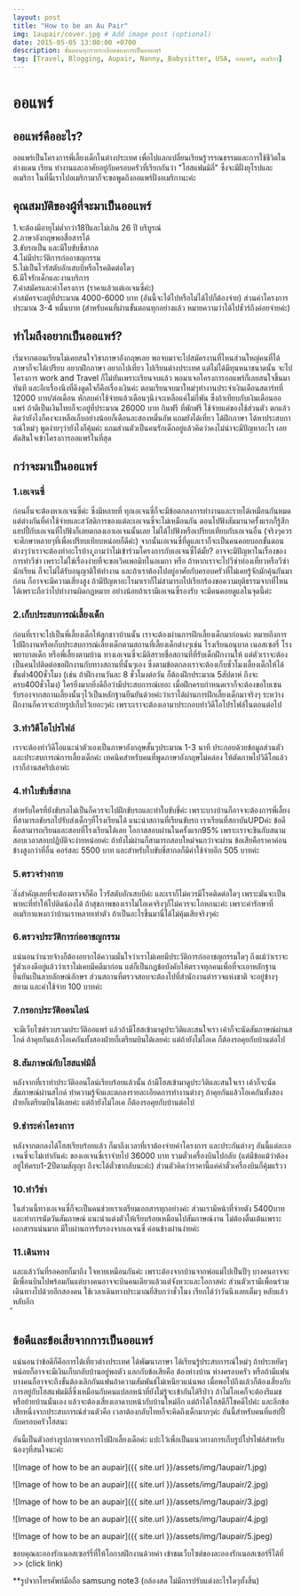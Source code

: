 ```yaml
---
layout: post
title: "How to be an Au Pair"
img: 1aupair/cover.jpg # Add image post (optional)
date: 2015-05-05 13:00:00 +0700
description: ขั้นตอนทุกรายระเอียดของการเป็นออแพร์
tag: [Travel, Blogging, Aupair, Nanny, ฺBabysitter, USA, ออแพร์, อเมริกา]
---
```


# ออแพร์
## ออแพร์คืออะไร?
ออแพร์เป็นโครงการพี่เลี้ยงเด็กในต่างประเทศ เพื่อไปแลกเปลี่ยนเรียนรู้วรรณธรรมและการใช้ชีวิตในต่างแดน เรียน ทำงานและอาศัยอยู่กับครอบครัวที่เรียกกันว่า "โฮสแฟมมิลี่" ซึ่งจะมีฝั่งยุโรปและอเมริกา ในที่นี้เราไปอเมริกามาก็จะขอพูดถึงออแพร์ฝั่งอเมริกานะค่ะ

## คุณสมบัติของผู้ที่จะมาเป็นออแพร์
1.จะต้องมีอายุไม่ต่ำกว่า18ปีและไม่เกิน 26 ปี บริบูรณ์  
2.ภาษาอังกฤษพอสื่อสารได้  
3.ขับรถเป็น และมีใบขับขี่สากล  
4.ไม่มีประวัติการก่ออาชญกรรม  
5.ไม่เป็นไวรัสตับอักเสบบีหรือโรคติดต่อใดๆ  
6.มีใจรักเด็กและงานบริการ  
7.ค่าสมัครและค่าโครงการ (ราคาแล้วแต่เอเจนซี่ค่ะ)      
ค่าสมัครจะอยู่ที่ประมาณ 4000-6000 บาท (อันนี้จะได้ไปหรือไม่ได้ไปก็ต้องจ่าย)
ส่วนค่าโครงการประมาณ 3-4 หมื่นบาท  (สำหรับคนที่ผ่านขั้นตอนทุกอย่างแล้ว หมายความว่าได้ไปชัวร์ถึงค่อยจ่ายค่ะ)

## ทำไมถึงอยากเป็นออแพร์?  
เริ่มจากตอนเรียนไม่เคยสนใจวิชาภาษาอังกฤษเลย พอจบมาจะไปสมัครงานที่ไหนส่วนใหญ่คนที่ได้ภาษาก็จะได้เปรียบ อยากฝึกภาษา อยากไปเที่ยว ไปเรียนต่างประเทศ แต่ไม่ได้มีทุนหนาขนาดนั้น จะไปโครงการ work and Travel ก็ไม่ทันเพราะเรียนจบแล้ว พอมาเจอโครงการออแพร์ก็เลยสนใจขึ้นมาทันที และอีกเรื่องนึงที่ดึงดูดใจก็คือเรื่องเงินค่ะ ตอนเรียนจบมาใหม่ๆทำงานประจำเงินเดือนสตาร์ทที่ 12000 บาท/ต่อเดือน หักลบค่าใช้จ่ายแล้วเดือนๆนึงจะเหลือแค่ไม่กี่พัน  ซึ่งถ้าเทียบกับเงินเดือนออแพร์ ถ้าตีเป็นเงินไทยก็จะอยู่ที่ประมาณ 26000 บาท กินฟรี ที่พักฟรี ใช้จ่ายแค่ของใช้ส่วนตัว ตกแล้วคิดว่ายังไงก็คงจะเหลือเก็บอย่างน้อยก็เดือนละสองหมื่นอัพ แถมยังได้เที่ยว ได้ฝึกภาษา ได้หาประสบการณ์ใหม่ๆ พูดง่ายๆว่ายังไงก็คุ้มค่ะ แถมส่วนตัวเป็นคนรักเด็กอยู่แล้วคิดว่าคงไม่น่าจะมีปัญหาอะไร เลยตัดสินใจเข้าโครงการออแพร์ในที่สุด

## กว่าจะมาเป็นออแพร์    
### 1.เอเจนซี่
ก่อนอื่นจะต้องหาเอเจนซี่ค่ะ ซึ่งมีหลายที่ ทุกเอเจนซี่ก็จะมีข้อตกลงการทำงานและรายได้เหมือนกันหมด แต่ต่างกันที่ค่าใช้จ่ายและสวัสดิการของแต่ละเอเจนซี่จะไม่เหมือนกัน ตอนไปฟังสัมมานาครั้งแรกก็รู้สึกแฮปปี้กับเอเจนที่ไปฟังก็เลยตกลงเอาเอเจนนั้นเลย ไม่ได้ไปฟังหรือเปรียบเทียบกับเอเจนอื่น (จริงๆควรจะศึกษาหลายๆที่เพื่อเปรียบเทียบหน่อยก็ดีค่ะ) จากนั้นเอเจนซี่ที่ดูแลเราก็จะเป็นคนคอยบอกขั้นตอนต่างๆว่าเราจะต้องทำอะไรบ้าง
ุุถามว่าไม่เข้าร่วมโครงการกับเอเจนซี่ได้มั้ย? อาจจะมีปัญหาในเรื่องของการทำวีซ่า เพราะไม่ใช่เรื่องง่ายที่จะขอเวิคเพอมิทในอเมกา หรือ ถ้าหากเราจะไปวีซ่าท่องเที่ยวหรือวีซ่านักเรียน ก็จะไม่ได้รับอนุญาติให้ทำงาน และถ้าเราต้องไปอยู่อาศัยกับครอบครัวที่ไม่เคยรู้จักมักคุ้นกันมาก่อน ก็อาจจะมีความเสี่ยงสูง ถ้ามีปัญหาอะไรมาเราก็ไม่สามารถไปเรียกร้องขอความยุติธรรมจากที่ไหนได้เพราะถือว่าไปทำงานผิดกฏหมาย อย่างน้อยถ้าเรามีเอเจนซี่รองรับ จะมีคนคอยดูแลในจุดนี้ค่ะ
### 2.เก็บประสบการณ์เลี้ยงเด็ก
ก่อนที่เราจะไปเป็นพี่เลี้ยงเด็กให้ลูกชาวบ้านนั้น เราจะต้องผ่านการฝึกเลี้ยงเด็กมาก่อนค่ะ หมายถึงการไปฝึกงานหรือเก็บประสบการณ์เลี้ยงเด็กตามสถานที่เลี้ยงเด็กต่างๆเช่น โรงเรียนอนุบาล เนอสเซอรี่ โรงพยาบาลเด็ก หรือพี่เลี้ยงตามบ้าน ทางเอเจนซี่จะมีลิสรายชื่อสถานที่ที่รับเด็กฝึกงานให้ แต่ตัวเราจะต้องเป็นคนไปติดต่อขอฝึกงานกับทางสถานที่นั้นๆเอง ซึ่งตามข้อตกลงเราจะต้องเก็บชั่วโมงเลี้ยงเด็กให้ได้ ขั้นต่ำ400ชั่วโมง (เช่น ถ้าฝึกงานวันละ 8 ชั่วโมงต่อวัน ก็ต้องฝึกประมาณ 5สัปดาห์ ถึงจะครบ400ชั่วโมง) ใครยิ่งมากยิ่งดีถือว่ามีประสบการณ์เยอะ เมื่อฝึกครบกำหนดเราก็จะต้องขอใบเซนรับรองจากสถานเลี้ยงนั้นๆไว้เป็นหลักฐานยืนยันด้วยค่ะว่าเราได้ผ่านการฝึกเลี้ยงเด็กมาจริงๆ ระหว่างฝึกงานก็ควรจะถ่ายรูปเก็บไว้เยอะๆค่ะ เพราะเราจะต้องเอามาประกอบทำวิดีโอโปรไฟล์ในตอนต่อไป
### 3.ทำวิดีโอโปรไฟล์
เราจะต้องทำวิดีโอแนะนำตัวเองเป็นภาษาอังกฤษสั้นๆประมาณ 1-3 นาที ประกอบด้วยข้อมูลส่วนตัวและประสบการณ์การเลี้ยงเด็กค่ะ   เทคนิคสำหรับคนที่พูดภาษาอังกฤษไม่คล่อง ให้ตัดภาพไปวิดีโอแล้วเราก็อ่านสคริปเอาค่ะ
### 4.ทำใบขับขี่สากล
สำหรับใครที่ยังขับรถไม่เป็นก็ควรจะไปฝึกขับรถและทำใบขับขี่ค่ะ เพราะบางบ้านก็อาจจะต้องการพี่เลี้ยงที่สามารถขับรถไปรับส่งเด็กๆที่โรงเรียนได้ แนะนำสถานที่เรียนขับรถ เราเรียนที่สถาบันUPDค่ะ ข้อดีคือสามารถเรียนและสอบที่โรงเรียนได้เลย โอกาสสอบผ่านในครั้งแรก95% เพราะเราจะชินกับสนามสอบเวลาสอบปฏิบัติจะง่ายหน่อยค่ะ ถ้ายังไม่ผ่านก็สามารถสอบใหม่จนกว่าจะผ่าน ข้อเสียคือราคาค่อนข้างสูงกว่าที่อื่น คอร์สละ 5500 บาท และสำหรับใบขับขี่สากลก็มีค่าใช้จ่ายอีก 505 บาทค่ะ
### 5.ตรวจร่างกาย
่สิ่งสำคัญเลยที่จะต้องตรวจก็คือ ไวรัสตับอักเสบบีค่ะ และเราก็ไม่ควรมีโรคติดต่อใดๆ เพราะมันจะเป็นพาหะที่ทำให้ไปติดน้องได้ ถ้าสุขภาพของเราไม่โอเคจริงๆก็ไม่ควรจะโกหกนะค่ะ เพราะค่ารักษาที่อเมริกาแพงกว่าบ้านเราหลายเท่าตัว ถ้าเป็นอะไรขึ้นมานี่ได้ไม่คุ้มเสียจริงๆค่ะ
### 6.ตรวจประวัติการก่ออาชญกรรม
แน่นอนว่านายจ้างก็ต้องอยากได้ความมั่นใจว่าเราไม่เคยมีประวัติการก่ออาชญกรรมใดๆ ถึงแม้ว่าเราจะรู้ตัวเองดีอยู่แล้วว่าเราไม่เคยมีคดีมาก่อน แต่ก็เป็นกฏข้อบังคับให้ตรวจทุกคนเพื่อที่จะเอาหลักฐานยืนยันเป็นลายลักษณ์อักษร ส่วนสถานที่ตรวจสอบจะต้องไปที่สำนักงานตำรวจแห่งชาติ จะอยู่ข้างๆสยาม และค่าใช้จ่าย 100 บาทค่ะ
### 7.กรอกประวัติออนไลน์  
จะมีเว็บไซต์รวบรวมประวัติออแพร์ แล้วถ้ามีโฮสเข้ามาดูประวิติและสนใจเรา เค้าก็จะนัดสัมภาษณ์ผ่านสไกด์ ถ้าคุยกันแล้วโอเคกันทั้งสองฝ่ายก็เตรียมบินได้เลยค่ะ แต่ถ้ายังไม่โอเค ก็ต้องรอคุยกับบ้านต่อไป
### 8.สัมภาษณ์กับโฮสแฟมิลี่
หลังจากที่เราทำประวัติออนไลน์เรียบร้อยแล้วนั้น ถ้ามีโฮสเข้ามาดูประวิติและสนใจเรา เค้าก็จะนัดสัมภาษณ์ผ่านสไกด์ ทำความรู้จักและตกลงรายละเอียดการทำงานต่างๆ ถ้าคุยกันแล้วโอเคกันทั้งสองฝ่ายก็เตรียมบินได้เลยค่ะ แต่ถ้ายังไม่โอเค ก็ต้องรอคุยกับบ้านต่อไป
### 9.ชำระค่าโครงการ  
หลังจากตกลงได้โฮสเรียบร้อยแล้ว ก็มาถึงเวลาที่เราต้องจ่ายค่าโครงการ และประกันต่างๆ อันนี้แต่ละเอเจนซี่จะไม่เท่ากันค่ะ ของเอเจนซี่เราจ่ายไป 36000 บาท รวมตั๋วเครื่องบินไปกลับ (แต่มีข้อแม้ว่าต้องอยู่ให้ครบ1-2ปีตามสัญญา ถึงจะได้ตั๋วขากลับนะค่ะ) ส่วนตัวคิดว่าราคานี้แค่ค่าตั๋วเครื่องบินก็คุ้มแร้วว
### 10.ทำวีซ่า
ในส่วนนี้ทางเอเจนซี่ก็จะเป็นคนช่วยเราเตรียมเอกสารทุกอย่างค่ะ ส่วนเรามีหน้าที่จ่ายตัง 5400บาท และทำการนัดวันสัมภาษณ์ แนะนำแต่งตัวให้เรียบร้อยเหมือนไปสัมภาษณ์งาน ไม่ต้องตื่นเต้นเพราะเอกสารแน่นมาก มีใบผ่านการรับรองจากเอเจนซี่ ค่อนข้างผ่านง่ายค่ะ
### 11.เดินทาง
และแล้ววันที่รอคอยก็มาถึง ใจหายเหมือนกันค่ะ เพราะต้องจากบ้านจากพ่อแม่ไปเป็นปีๆ บางคนอาจจะมีเพื่อนบินไปพร้อมกันแต่บางคนอาจจะบินคนเดียวแล้วแต่จังหวะและโอกาสค่ะ ส่วนตัวเรามีเพื่อนร่วมเดินทางไปด้วยอีกสองคน ใช้เวลาเดินทางประมาณยี่สิบกว่าชั่วโมง เรียกได้ว่าวันนึงเลยเต็มๆ หลับแล้วหลับอีก   
ี
## ข้อดีและข้อเสียจากการเป็นออแพร์  
แน่นอนว่าข้อดีก็คือการได้เที่ยวต่างประเทศ ได้พัฒนาภาษา ได้เรียนรู้ประสบการณ์ใหม่ๆ ถ้าประหยัดๆหน่อยก็อาจจะมีเงินเก็บกลับบ้านอยู่พอตัว
แลกกับข้อเสียคือ ต้องห่างบ้าน ห่างครอบครัว หรือถ้ามีแฟนบางคนก็อาจจะถึงขั้นต้องเลิกกันแฟนถ้าความสัมพันธ์ไม่เหนียวแน่นพอ เมื่อพอไปถึงแล้วก็ต้องเสี่ยงกับการอยู่กับโฮสแฟมมิลี่ซึ่งเหมือนกับคนแปลกหน้าที่ยังไม่รู้จะเข้ากันได้รึป่าว ถ้าไม่โอเคก็จะต้องรีแมชหรือย้ายบ้านนั่นเอง แล้วจะต้องเสี่ยงเอาดาบหน้ากับบ้านใหม่อีก แต่ถ้าได้โฮสดีก็โชคดีไปค่ะ และอีกข้อเสียหนึ่งจากประสบการณ์ส่วนตัวคือ เวลาต้องกลับไทยก็จะคิดถึงเด็กมากๆค่ะ อันนี้สำหรับคนที่แฮปปี้กับครอบครัวโฮสนะ

อันนี้เป็นตัวอย่างรูปภาพจากการไปฝึกเลี้ยงเด็กค่ะ แปะไว้เพื่อเป็นแนวทางการเก็บรูปโปรไฟล์สำหรับน้องๆที่สนใจนะค่ะ   

![Image of how to be an aupair]({{ site.url }}/assets/img/1aupair/1.jpg)    

![Image of how to be an aupair]({{ site.url }}/assets/img/1aupair/2.jpg)  

![Image of how to be an aupair]({{ site.url }}/assets/img/1aupair/3.jpg)  

![Image of how to be an aupair]({{ site.url }}/assets/img/1aupair/4.jpg)  

![Image of how to be an aupair]({{ site.url }}/assets/img/1aupair/5.jpeg)


ขอบคุณละอองรักเนอสเซอร์รี่ที่ให้โอกาสฝึกงานด้วยค่า
เข้าชมเว็บไซต์ของละอองรักเนอสเซอร์รี่ได้ที่ >> (click link)

**รูปจากโทรศัพท์มือถือ samsung note3  (กล้องสด ไม่มีการปรับแต่งอะไรใดๆทั้งสิ้น)

